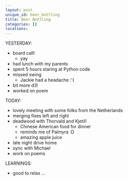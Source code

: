 ```yaml
---
layout: post
unique_id: beer_bottling
title: Beer Bottling
categories: []
locations: 
---
```


YESTERDAY:
* board call!
  * yay
* had lunch with my parents
* spent 5 hours staring at Python code
* missed swing
  * Jackie had a headache :'(
* bit more d3!
* worked on poem

TODAY:
* lovely meeting with some folks from the Netherlands
* merging fixes left and right
* deadwood with Thorvald and Kjetil!
  * Chinese American food for dinner
  * reminds me of Palmyra :D
  * amazing apple juice
* late night drive home
* sync with Michael
* work on poems

LEARNINGS:
* good to relax ...

